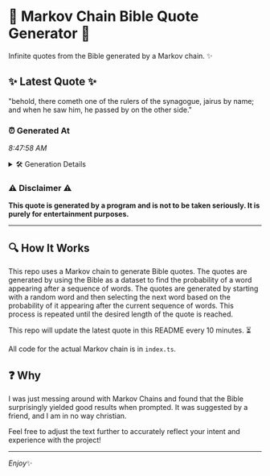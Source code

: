 # 📖 Markov Chain Bible Quote Generator 📖

Infinite quotes from the Bible generated by a Markov chain. ✨

## ✨ Latest Quote ✨
"behold, there cometh one of the rulers of the synagogue, jairus by name; and when he saw him, he passed by on the other side."

### ⏰ Generated At
*8:47:58 AM*

<details>
    <summary>🛠️ Generation Details</summary>
    <p>
        <strong>🌱 Seed:</strong> behold,<br>
        <strong>🔄 Iterations:</strong> 24<br>
        <strong>📜 Context History:</strong><br>[ behold, ]: there<br>[ behold,, there ]: cometh<br>[ behold,, there, cometh ]: one<br>[ behold,, there, cometh, one ]: of<br>[ behold,, there, cometh, one, of ]: the<br>[ behold,, there, cometh, one, of, the ]: rulers<br>[ there, cometh, one, of, the, rulers ]: of<br>[ cometh, one, of, the, rulers, of ]: the<br>[ one, of, the, rulers, of, the ]: synagogue,<br>[ of, the, rulers, of, the, synagogue, ]: jairus<br>[ the, rulers, of, the, synagogue,, jairus ]: by<br>[ rulers, of, the, synagogue,, jairus, by ]: name;<br>[ of, the, synagogue,, jairus, by, name; ]: and<br>[ the, synagogue,, jairus, by, name;, and ]: when<br>[ synagogue,, jairus, by, name;, and, when ]: he<br>[ jairus, by, name;, and, when, he ]: saw<br>[ by, name;, and, when, he, saw ]: him,<br>[ name;, and, when, he, saw, him, ]: he<br>[ and, when, he, saw, him,, he ]: passed<br>[ when, he, saw, him,, he, passed ]: by<br>[ he, saw, him,, he, passed, by ]: on<br>[ saw, him,, he, passed, by, on ]: the<br>[ him,, he, passed, by, on, the ]: other<br>[ he, passed, by, on, the, other ]: side.<br>
    </p>
</details>

### ⚠️ Disclaimer ⚠️
**This quote is generated by a program and is not to be taken seriously. It is purely for entertainment purposes.**

---

## 🔍 How It Works

This repo uses a Markov chain to generate Bible quotes. The quotes are generated by using the Bible as a dataset to find the probability of a word appearing after a sequence of words. The quotes are generated by starting with a random word and then selecting the next word based on the probability of it appearing after the current sequence of words. This process is repeated until the desired length of the quote is reached.

This repo will update the latest quote in this README every 10 minutes. ⏳

All code for the actual Markov chain is in `index.ts`.

## ❓ Why

I was just messing around with Markov Chains and found that the Bible surprisingly yielded good results when prompted. 
It was suggested by a friend, and I am in no way christian.

Feel free to adjust the text further to accurately reflect your intent and experience with the project!

---

*Enjoy*✨
